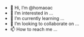 - 👋 Hi, I’m @homaoac
- 👀 I’m interested in ...
- 🌱 I’m currently learning ...
- 💞️ I’m looking to collaborate on ...
- 📫 How to reach me ...

<!---
homaoac/homaoac is a ✨ special ✨ repository because its `README.md` (this file) appears on your GitHub profile.
You can click the Preview link to take a look at your changes.
--->
